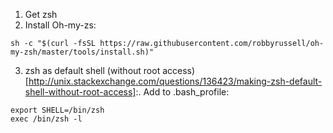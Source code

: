 1. Get zsh
2. Install Oh-my-zs:
  ```
  sh -c "$(curl -fsSL https://raw.githubusercontent.com/robbyrussell/oh-my-zsh/master/tools/install.sh)"
  ```
3. zsh as default shell (without root access)[http://unix.stackexchange.com/questions/136423/making-zsh-default-shell-without-root-access]:. Add to .bash_profile:
```
export SHELL=/bin/zsh
exec /bin/zsh -l
```
